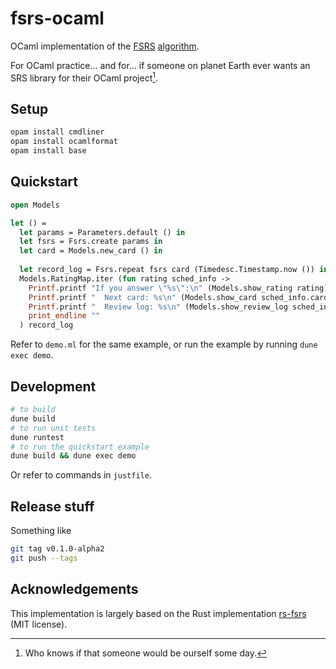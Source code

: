 # fsrs-ocaml

OCaml implementation of the [FSRS](https://github.com/open-spaced-repetition/fsrs4anki) [algorithm](https://github.com/open-spaced-repetition/fsrs4anki/wiki/The-Algorithm).

For OCaml practice... and for... if someone on planet Earth ever wants an SRS library for their OCaml project[^1].

[^1]: Who knows if that someone would be ourself some day.

## Setup

```sh
opam install cmdliner
opam install ocamlformat
opam install base
```

## Quickstart

```ocaml
open Models

let () = 
  let params = Parameters.default () in
  let fsrs = Fsrs.create params in
  let card = Models.new_card () in
  
  let record_log = Fsrs.repeat fsrs card (Timedesc.Timestamp.now ()) in
  Models.RatingMap.iter (fun rating sched_info ->
    Printf.printf "If you answer \"%s\":\n" (Models.show_rating rating);
    Printf.printf "  Next card: %s\n" (Models.show_card sched_info.card);
    Printf.printf "  Review log: %s\n" (Models.show_review_log sched_info.review_log);
    print_endline ""
  ) record_log
```

Refer to `demo.ml` for the same example, or run the example by running `dune exec demo`.

## Development

```sh
# to build
dune build
# to run unit tests
dune runtest
# to run the quickstart example
dune build && dune exec demo
```

Or refer to commands in `justfile`.

## Release stuff

Something like

```sh
git tag v0.1.0-alpha2
git push --tags
```

## Acknowledgements

This implementation is largely based on the Rust implementation [rs-fsrs](https://github.com/open-spaced-repetition/rs-fsrs) (MIT license).
